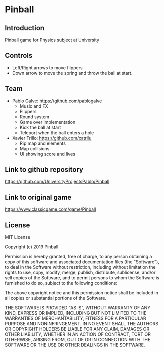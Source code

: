 # Pinball

## Introduction
 Pinball game for Physics subject at University

## Controls
* Left/Right arrows to move flippers
* Down arrow to move the spring and throw the ball at start.

## Team
* Pablo Galve: https://github.com/pablogalve
  * Music and FX
  * Flippers 
  * Round system
  * Game over implementation
  * Kick the ball at start
  * Teleport when the ball enters a hole
* Xavier Trillo: https://github.com/xatrilu
  * Rip map and elements
  * Map collisions
  * UI showing score and lives 

## Link to github repository
https://github.com/UniversityProjectsPablo/Pinball

## Link to original game
https://www.classicgame.com/game/Pinball

## License
MIT License

Copyright (c) 2019 Pinball

Permission is hereby granted, free of charge, to any person obtaining a copy of this software and associated documentation files (the "Software"), to deal in the Software without restriction, including without limitation the rights to use, copy, modify, merge, publish, distribute, sublicense, and/or sell copies of the Software, and to permit persons to whom the Software is furnished to do so, subject to the following conditions:

The above copyright notice and this permission notice shall be included in all copies or substantial portions of the Software.

THE SOFTWARE IS PROVIDED "AS IS", WITHOUT WARRANTY OF ANY KIND, EXPRESS OR IMPLIED, INCLUDING BUT NOT LIMITED TO THE WARRANTIES OF MERCHANTABILITY, FITNESS FOR A PARTICULAR PURPOSE AND NONINFRINGEMENT. IN NO EVENT SHALL THE AUTHORS OR COPYRIGHT HOLDERS BE LIABLE FOR ANY CLAIM, DAMAGES OR OTHER LIABILITY, WHETHER IN AN ACTION OF CONTRACT, TORT OR OTHERWISE, ARISING FROM, OUT OF OR IN CONNECTION WITH THE SOFTWARE OR THE USE OR OTHER DEALINGS IN THE SOFTWARE.
